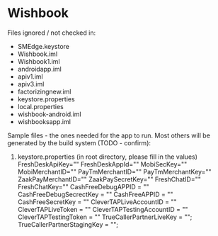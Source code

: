 # Wishbook

Files ignored / not checked in:
- SMEdge.keystore 
- Wishbook.iml
- Wishbook1.iml
- androidapp.iml
- apiv1.iml
- apiv3.iml
- factorizingnew.iml
- keystore.properties
- local.properties
- wishbook-android.iml
- wishbooksapp.iml

Sample files - the ones needed for the app to run. Most others will be generated by the build system (TODO - confirm):
1. keystore.properties (in root directory, please fill in the values)
FreshDeskApiKey=""
FreshDeskAppId=""
MobiSecKey=""
MobiMerchantID=""
PayTmMerchantID=""
PayTmMerchantKey=""
ZaakPayMerchantID=""
ZaakPaySecretKey=""
FreshChatID=""
FreshChatKey=""
CashFreeDebugAPPID = ""
CashFreeDebugSecrectKey = ""
CashFreeAPPID = ""
CashFreeSecretKey = ""
CleverTAPLiveAccountID = ""
CleverTAPLiveToken = ""
CleverTAPTestingAccountID = ""
CleverTAPTestingToken = ""
TrueCallerPartnerLiveKey = "";
TrueCallerPartnerStagingKey = "";